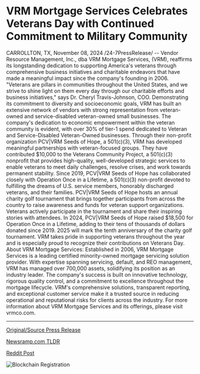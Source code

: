 # VRM Mortgage Services Celebrates Veterans Day with Continued Commitment to Military Community

CARROLLTON, TX, November 08, 2024 /24-7PressRelease/ -- Vendor Resource Management, Inc., dba VRM Mortgage Services, (VRM), reaffirms its longstanding dedication to supporting America's veterans through comprehensive business initiatives and charitable endeavors that have made a meaningful impact since the company's founding in 2006.  "Veterans are pillars in communities throughout the United States, and we strive to shine light on them every day through our charitable efforts and business initiatives," says Dr. Cheryl Travis-Johnson, COO.  Demonstrating its commitment to diversity and socioeconomic goals, VRM has built an extensive network of vendors with strong representation from veteran-owned and service-disabled veteran-owned small businesses. The company's dedication to economic empowerment within the veteran community is evident, with over 30% of tier-1 spend dedicated to Veteran and Service-Disabled Veteran-Owned businesses.  Through their non-profit organization PCV|VRM Seeds of Hope, a 501(c)(3), VRM has developed meaningful partnerships with veteran-focused groups. They have contributed $10,000 to the Veterans Community Project, a 501(c)(3) nonprofit that provides high-quality, well-developed strategic services to enable veterans to meet daily challenges, resolve crises, and work towards permanent stability. Since 2019, PCV|VRM Seeds of Hope has collaborated closely with Operation Once in a Lifetime, a 501(c)(3) non-profit devoted to fulfilling the dreams of U.S. service members, honorably discharged veterans, and their families.  PCV|VRM Seeds of Hope hosts an annual charity golf tournament that brings together participants from across the country to raise awareness and funds for veteran support organizations. Veterans actively participate in the tournament and share their inspiring stories with attendees. In 2024, PCV|VRM Seeds of Hope raised $18,500 for Operation Once in a Lifetime, adding to their tens of thousands of dollars donated since 2019. 2025 will mark the tenth anniversary of the charity golf tournament.  VRM takes pride in supporting veterans throughout the year and is especially proud to recognize their contributions on Veterans Day.  About VRM Mortgage Services: Established in 2006, VRM Mortgage Services is a leading certified minority-owned mortgage servicing solution provider. With expertise spanning servicing, default, and REO management, VRM has managed over 700,000 assets, solidifying its position as an industry leader. The company's success is built on innovative technology, rigorous quality control, and a commitment to excellence throughout the mortgage lifecycle. VRM's comprehensive solutions, transparent reporting, and exceptional customer service make it a trusted source in reducing operational and reputational risks for clients across the industry. For more information about VRM Mortgage Services and its offerings, please visit vrmco.com. 

---

[Original/Source Press Release](https://www.24-7pressrelease.com/press-release/516052/vrm-mortgage-services-celebrates-veterans-day-with-continued-commitment-to-military-community)
                    

[Newsramp.com TLDR](https://newsramp.com/curated-news/vrm-mortgage-services-reaffirms-commitment-to-supporting-america-s-veterans/13bd244bcdc12d9d907704b90c84db66) 

 



[Reddit Post](https://www.reddit.com/r/Business_NewsRamp/comments/1gmtss0/vrm_mortgage_services_reaffirms_commitment_to/) 



![Blockchain Registration](https://cdn.newsramp.app/24-7PressRelease/qrcode/2411/8/loss6iOM.webp)